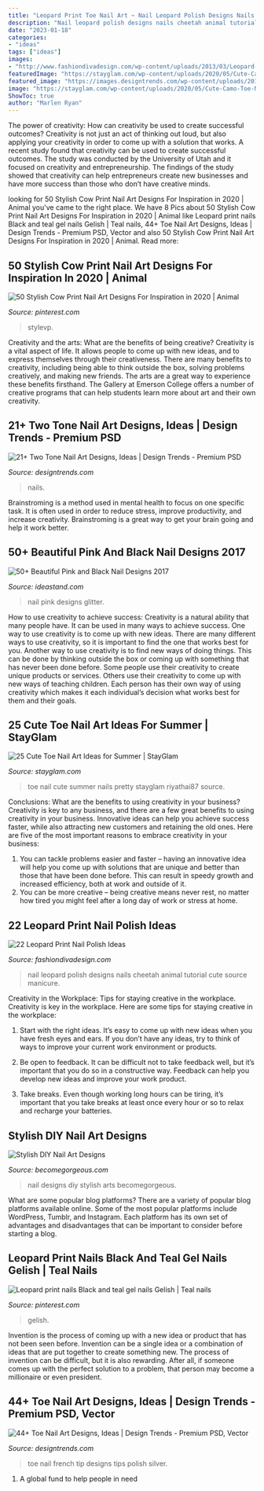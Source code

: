 ```yaml
---
title: "Leopard Print Toe Nail Art ~ Nail Leopard Polish Designs Nails Cheetah Animal Tutorial Cute Source Manicure"
description: "Nail leopard polish designs nails cheetah animal tutorial cute source manicure"
date: "2023-01-18"
categories:
- "ideas"
tags: ["ideas"]
images:
- "http://www.fashiondivadesign.com/wp-content/uploads/2013/03/Leopard-Print-Nail-Polish-22.jpg"
featuredImage: "https://stayglam.com/wp-content/uploads/2020/05/Cute-Camo-Toe-Nail-Design.jpg"
featured_image: "https://images.designtrends.com/wp-content/uploads/2016/07/15123452/Two-Tone-Gel-Nail-Polish-Idea.jpg"
image: "https://stayglam.com/wp-content/uploads/2020/05/Cute-Camo-Toe-Nail-Design.jpg"
ShowToc: true
author: "Marlen Ryan"
---
```



The power of creativity: How can creativity be used to create successful outcomes?
Creativity is not just an act of thinking out loud, but also applying your creativity in order to come up with a solution that works. A recent study found that creativity can be used to create successful outcomes. The study was conducted by the University of Utah and it focused on creativity and entrepreneurship. The findings of the study showed that creativity can help entrepreneurs create new businesses and have more success than those who don’t have creative minds.

	

		
looking for 50 Stylish Cow Print Nail Art Designs For Inspiration in 2020 | Animal you've came to the right place. We have 8 Pics about 50 Stylish Cow Print Nail Art Designs For Inspiration in 2020 | Animal like Leopard print nails Black and teal gel nails Gelish | Teal nails, 44+ Toe Nail Art Designs, Ideas | Design Trends - Premium PSD, Vector and also 50 Stylish Cow Print Nail Art Designs For Inspiration in 2020 | Animal. Read more:
		
    
## 50 Stylish Cow Print Nail Art Designs For Inspiration In 2020 | Animal

<img loading=lazy src="https://i.pinimg.com/736x/21/11/55/211155141e4ea26d6f30ea0bd3ad97b8.jpg" onerror="this.onerror=null;this.src='https://tse2.mm.bing.net/th?id=OIP.CQQoOXFv4K_S90aXdyq4bwHaJ_&amp;pid=15.1';" alt="50 Stylish Cow Print Nail Art Designs For Inspiration in 2020 | Animal">

_Source: pinterest.com_

>stylevp. 

	

Creativity and the arts: What are the benefits of being creative?
Creativity is a vital aspect of life. It allows people to come up with new ideas, and to express themselves through their creativeness. There are many benefits to creativity, including being able to think outside the box, solving problems creatively, and making new friends. The arts are a great way to experience these benefits firsthand. The Gallery at Emerson College offers a number of creative programs that can help students learn more about art and their own creativity.

    
## 21+ Two Tone Nail Art Designs, Ideas | Design Trends - Premium PSD

<img loading=lazy src="https://images.designtrends.com/wp-content/uploads/2016/07/15123452/Two-Tone-Gel-Nail-Polish-Idea.jpg" onerror="this.onerror=null;this.src='https://tse1.mm.bing.net/th?id=OIP.8ZvDmoqhXMzaCvHLuFSQJwHaHa&amp;pid=15.1';" alt="21+ Two Tone Nail Art Designs, Ideas | Design Trends - Premium PSD">

_Source: designtrends.com_

>nails. 

	

Brainstroming is a method used in mental health to focus on one specific task. It is often used in order to reduce stress, improve productivity, and increase creativity. Brainstroming is a great way to get your brain going and help it work better.

    
## 50+ Beautiful Pink And Black Nail Designs 2017

<img loading=lazy src="https://ideastand.com/wp-content/uploads/2016/01/pink-and-black-nail-art-designs/11-pink-and-black-nail-art-designs.jpg" onerror="this.onerror=null;this.src='https://tse2.mm.bing.net/th?id=OIP.g0DwOQUijVKlQGziyCS7ggHaK3&amp;pid=15.1';" alt="50+ Beautiful Pink and Black Nail Designs 2017">

_Source: ideastand.com_

>nail pink designs glitter. 

	

How to use creativity to achieve success:
Creativity is a natural ability that many people have. It can be used in many ways to achieve success. One way to use creativity is to come up with new ideas. There are many different ways to use creativity, so it is important to find the one that works best for you. Another way to use creativity is to find new ways of doing things. This can be done by thinking outside the box or coming up with something that has never been done before. Some people use their creativity to create unique products or services. Others use their creativity to come up with new ways of teaching children. Each person has their own way of using creativity which makes it each individual’s decision what works best for them and their goals.

    
## 25 Cute Toe Nail Art Ideas For Summer | StayGlam

<img loading=lazy src="https://stayglam.com/wp-content/uploads/2020/05/Cute-Camo-Toe-Nail-Design.jpg" onerror="this.onerror=null;this.src='https://tse1.mm.bing.net/th?id=OIP.zZsXcSST-XbHWnyUxFqI7wHaLH&amp;pid=15.1';" alt="25 Cute Toe Nail Art Ideas for Summer | StayGlam">

_Source: stayglam.com_

>toe nail cute summer nails pretty stayglam riyathai87 source. 

	

Conclusions: What are the benefits to using creativity in your business?
Creativity is key to any business, and there are a few great benefits to using creativity in your business. Innovative ideas can help you achieve success faster, while also attracting new customers and retaining the old ones. Here are five of the most important reasons to embrace creativity in your business: 

1. You can tackle problems easier and faster – having an innovative idea will help you come up with solutions that are unique and better than those that have been done before. This can result in speedy growth and increased efficiency, both at work and outside of it. 
2. You can be more creative – being creative means never rest, no matter how tired you might feel after a long day of work or stress at home.

    
## 22 Leopard Print Nail Polish Ideas

<img loading=lazy src="http://www.fashiondivadesign.com/wp-content/uploads/2013/03/Leopard-Print-Nail-Polish-22.jpg" onerror="this.onerror=null;this.src='https://tse3.mm.bing.net/th?id=OIP.GH-o7LE3JFUqqQq_NZGK8wHaFj&amp;pid=15.1';" alt="22 Leopard Print Nail Polish Ideas">

_Source: fashiondivadesign.com_

>nail leopard polish designs nails cheetah animal tutorial cute source manicure. 

	

Creativity in the Workplace: Tips for staying creative in the workplace.
Creativity is key in the workplace. Here are some tips for staying creative in the workplace:
1. Start with the right ideas. It’s easy to come up with new ideas when you have fresh eyes and ears. If you don’t have any ideas, try to think of ways to improve your current work environment or products.

2. Be open to feedback. It can be difficult not to take feedback well, but it’s important that you do so in a constructive way. Feedback can help you develop new ideas and improve your work product.

3. Take breaks. Even though working long hours can be tiring, it’s important that you take breaks at least once every hour or so to relax and recharge your batteries.

    
## Stylish DIY Nail Art Designs

<img loading=lazy src="https://static.becomegorgeous.com/img/arts/2011/Dec/15/6233/graphis_swirl_nail_art.jpg" onerror="this.onerror=null;this.src='https://tse3.mm.bing.net/th?id=OIP.U_rW5tpBgyV5b-nY82RUQgHaJ4&amp;pid=15.1';" alt="Stylish DIY Nail Art Designs">

_Source: becomegorgeous.com_

>nail designs diy stylish arts becomegorgeous. 

	

What are some popular blog platforms?
There are a variety of popular blog platforms available online. Some of the most popular platforms include WordPress, Tumblr, and Instagram. Each platform has its own set of advantages and disadvantages that can be important to consider before starting a blog.

    
## Leopard Print Nails Black And Teal Gel Nails Gelish | Teal Nails

<img loading=lazy src="https://i.pinimg.com/736x/c6/da/d4/c6dad4e7478489ede2818efc2491d2f8--leopard-print-nails-leopard-prints.jpg" onerror="this.onerror=null;this.src='https://tse2.mm.bing.net/th?id=OIP.XQ1ASpC4zoWTPVAndvuVJQHaJ3&amp;pid=15.1';" alt="Leopard print nails Black and teal gel nails Gelish | Teal nails">

_Source: pinterest.com_

>gelish. 

	

Invention is the process of coming up with a new idea or product that has not been seen before. Invention can be a single idea or a combination of ideas that are put together to create something new. The process of invention can be difficult, but it is also rewarding. After all, if someone comes up with the perfect solution to a problem, that person may become a millionaire or even president.

    
## 44+ Toe Nail Art Designs, Ideas | Design Trends - Premium PSD, Vector

<img loading=lazy src="https://images.designtrends.com/wp-content/uploads/2016/10/19165701/white-french-tip-toe-nail-design.jpg" onerror="this.onerror=null;this.src='https://tse2.mm.bing.net/th?id=OIP.qsB2lVImjLC0Ygil94UZkgHaHa&amp;pid=15.1';" alt="44+ Toe Nail Art Designs, Ideas | Design Trends - Premium PSD, Vector">

_Source: designtrends.com_

>toe nail french tip designs tips polish silver. 

	

1. A global fund to help people in need 

